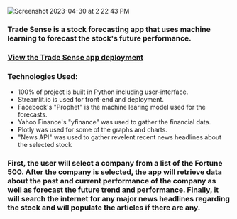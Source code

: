![Screenshot 2023-04-30 at 2 22 43 PM](https://user-images.githubusercontent.com/69867050/235369902-141d33c6-2fda-42a9-9f2c-915df0cda962.png)

### Trade Sense is a stock forecasting app that uses machine learning to forecast the stock's future performance. 

### [View the Trade Sense app deployment](https://pourroymatt750-trade-sense-main-k2ai9j.streamlit.app/)

### Technologies Used:
* 100% of project is built in Python including user-interface. 
* Streamlit.io is used for front-end and deployment. 
* Facebook's "Prophet" is the machine learing model used for the forecasts. 
* Yahoo Finance's "yfinance" was used to gather the financial data. 
* Plotly was used for some of the graphs and charts. 
* "News API" was used to gather revelent recent news headlines about the selected stock

### First, the user will select a company from a list of the Fortune 500. After the company is selected, the app will retrieve data about the past and current performance of the company as well as forecast the future trend and performance. Finally, it will search the internet for any major news headlines regarding the stock and will populate the articles if there are any. 



